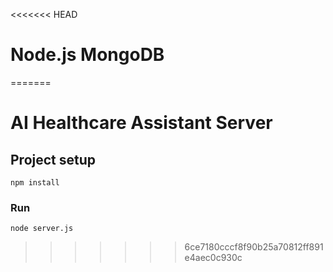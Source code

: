 <<<<<<< HEAD
# Node.js MongoDB 
=======
# AI Healthcare Assistant Server

## Project setup
```
npm install
```

### Run
```
node server.js
```
>>>>>>> 6ce7180cccf8f90b25a70812ff891e4aec0c930c
